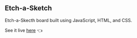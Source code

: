 <h2>Etch-a-Sketch</h2>

Etch-a-Skecth board built using JavaScript, HTML, and CSS.

See it live [here](https://logansailer.github.io/Etch-a-Sketch/) 👈
